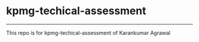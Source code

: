 # kpmg-techical-assessment
________________________________________________________________________
This repo is for kpmg-techical-assessment of Karankumar Agrawal
